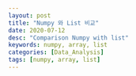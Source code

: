 ```yaml
---
layout: post
title: "Numpy 와 List 비교"
date: 2020-07-12
desc: "Comparison Numpy with list"
keywords: numpy, array, list
categories: [Data_Analysis]
tags: [numpy, array, list]
---
```


